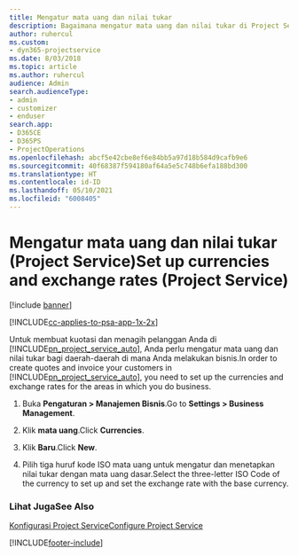 ```yaml
---
title: Mengatur mata uang dan nilai tukar
description: Bagaimana mengatur mata uang dan nilai tukar di Project Service
author: ruhercul
ms.custom:
- dyn365-projectservice
ms.date: 8/03/2018
ms.topic: article
ms.author: ruhercul
audience: Admin
search.audienceType:
- admin
- customizer
- enduser
search.app:
- D365CE
- D365PS
- ProjectOperations
ms.openlocfilehash: abcf5e42cbe8ef6e84bb5a97d18b584d9cafb9e6
ms.sourcegitcommit: 40f68387f594180af64a5e5c748b6efa188bd300
ms.translationtype: HT
ms.contentlocale: id-ID
ms.lasthandoff: 05/10/2021
ms.locfileid: "6008405"
---
```

# <a name="set-up-currencies-and-exchange-rates-project-service"></a><span data-ttu-id="55c4e-103">Mengatur mata uang dan nilai tukar (Project Service)</span><span class="sxs-lookup"><span data-stu-id="55c4e-103">Set up currencies and exchange rates (Project Service)</span></span>

[!include [banner](../includes/psa-now-project-operations.md)]

[!INCLUDE[cc-applies-to-psa-app-1x-2x](../includes/cc-applies-to-psa-app-1x-2x.md)]

<span data-ttu-id="55c4e-104">Untuk membuat kuotasi dan menagih pelanggan Anda di [!INCLUDE[pn_project_service_auto](../includes/pn-project-service-auto.md)], Anda perlu mengatur mata uang dan nilai tukar bagi daerah-daerah di mana Anda melakukan bisnis.</span><span class="sxs-lookup"><span data-stu-id="55c4e-104">In order to create quotes and invoice your customers in [!INCLUDE[pn_project_service_auto](../includes/pn-project-service-auto.md)], you need to set up the currencies and exchange rates for the areas in which you do business.</span></span>  
  
1.  <span data-ttu-id="55c4e-105">Buka **Pengaturan > Manajemen Bisnis**.</span><span class="sxs-lookup"><span data-stu-id="55c4e-105">Go to **Settings > Business Management**.</span></span>  
  
2.  <span data-ttu-id="55c4e-106">Klik **mata uang**.</span><span class="sxs-lookup"><span data-stu-id="55c4e-106">Click **Currencies**.</span></span>  
  
3.  <span data-ttu-id="55c4e-107">Klik **Baru**.</span><span class="sxs-lookup"><span data-stu-id="55c4e-107">Click **New**.</span></span>  
  
4.  <span data-ttu-id="55c4e-108">Pilih tiga huruf kode ISO mata uang untuk mengatur dan menetapkan nilai tukar dengan mata uang dasar.</span><span class="sxs-lookup"><span data-stu-id="55c4e-108">Select the three-letter ISO Code of the currency to set up and set the exchange rate with the base currency.</span></span>  
  
### <a name="see-also"></a><span data-ttu-id="55c4e-109">Lihat Juga</span><span class="sxs-lookup"><span data-stu-id="55c4e-109">See Also</span></span>  
 [<span data-ttu-id="55c4e-110">Konfigurasi Project Service</span><span class="sxs-lookup"><span data-stu-id="55c4e-110">Configure Project Service</span></span>](../psa/configure.md)


[!INCLUDE[footer-include](../includes/footer-banner.md)]
